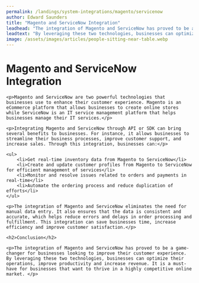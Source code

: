 ```yaml
---
permalink: /landings/system-integrations/magento/servicenow
author: Edward Saunders
title: "Magento and ServiceNow Integration"
leadhead: "The integration of Magento and ServiceNow has proved to be a game-changer for businesses looking to improve their customer experience"
leadtext: "By leveraging these two technologies, businesses can optimize their operations, improve productivity and increase revenue. It is a must-have for businesses that want to thrive in a highly competitive online market."
image: /assets/images/articles/people-sitting-near-table.webp
---
```

<div class="arttext">
	<h1>Magento and ServiceNow Integration</h1>

	<p>Magento and ServiceNow are two powerful technologies that businesses use to enhance their customer experience. Magento is an eCommerce platform that allows businesses to create online stores while ServiceNow is an IT service management platform that helps businesses manage their IT services.</p>

	<p>Integrating Magento and ServiceNow through API or SDK can bring several benefits to businesses. For instance, it allows businesses to streamline their business processes, improve customer support, and increase sales. Through this integration, businesses can:</p>

	<ul>
		<li>Get real-time inventory data from Magento to ServiceNow</li>
		<li>Create and update customer profiles from Magento to ServiceNow for efficient management of services</li>
		<li>Monitor and resolve issues related to orders and payments in real-time</li>
		<li>Automate the ordering process and reduce duplication of efforts</li>
	</ul>

	<p>The integration of Magento and ServiceNow eliminates the need for manual data entry. It also ensures that the data is consistent and accurate, which helps reduce errors and delays in order processing and fulfillment. This integration can save businesses time, increase efficiency and improve customer satisfaction.</p>

	<h2>Conclusion</h2>

	<p>The integration of Magento and ServiceNow has proved to be a game-changer for businesses looking to improve their customer experience. By leveraging these two technologies, businesses can optimize their operations, improve productivity and increase revenue. It is a must-have for businesses that want to thrive in a highly competitive online market. </p>

</div>